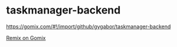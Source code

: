 # taskmanager-backend

https://gomix.com/#!/import/github/gygabor/taskmanager-backend

[Remix on Gomix](https://gomix.com/#!/import/github/gygabor/taskmanager-backend)
